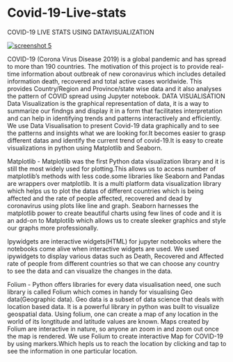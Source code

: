 # Covid-19-Live-stats
COVID-19 LIVE STATS USING DATAVISUALIZATION

[
![screenshot 5](https://user-images.githubusercontent.com/54115095/89734457-ca690680-da79-11ea-87ac-5e5356ce10fc.jpg)
](url)

COVID-19 (Corona Virus Disease 2019) is a global pandemic and has spread to more than 190 countries. The motivation of this project is to provide real-time information about outbreak of new coronavirus which includes detailed information death, recovered and total active cases worldwide. This provides Country/Region and Province/state wise data and it also analyses the pattern of COVID spread using Jupyter notebook.
DATA VISUALISATION
Data Visualization is the graphical representation of data, it is a way to summarize our findngs and display it in a form that facilitates interpretation and can help in identifying trends and patterns interactively and efficiently. We use Data Visualisation to present Covid-19 data graphically and to see the patterns and insights what we are looking for.It becomes easier to grasp different datas and identify the current trend of covid-19.It is easy to create visualizations in python using Matplotlib and Seaborn. 

Matplotlib - Matplotlib was the first Python data visualization library and it is still the most widely used for plotting.This allows us to access number of matplotlib’s methods with less code.some libraries like Seaborn and Pandas are wrappers over matplotlib. It is a multi platform data visualization library which helps us to plot the datas of different countries which is being affected and the rate of people affected, recovered and dead by coronavirus using plots like line and graph.
Seaborn  harnesses the matplotlib power to create beautiful charts using few lines of code and it is an add-on to Matplotlib which allows us to create sleeker graphics and style our graphs more professionally.

Ipywidgets are interactive widgets(HTML) for jupyter notebooks where the notebooks come alive when interactive widgets are used. We used ipywidgets to display  various datas such as Death, Recovered and Affected rate of people from different countries so that we can choose any country to see the data and can visualize the changes in the data.

Folium - Python offers libraries for every data visualisation need, one such library is called Folium which comes in handy for visualising Geo data(Geographic data). Geo data is a subset of data science that deals with location based data. It is a powerful library in python was built to visualize geospatial data. Using folium, one can create a map of any location in the world of its longtitude and latitude values are known. Maps created by Folium are interactive in nature, so anyone an zoom in and zoom out once the map is rendered. We use Folium to create interactive Map for COVID-19 by using markers.Which hepls us to reach the location by clicking and tap to see the information in one particular location.
